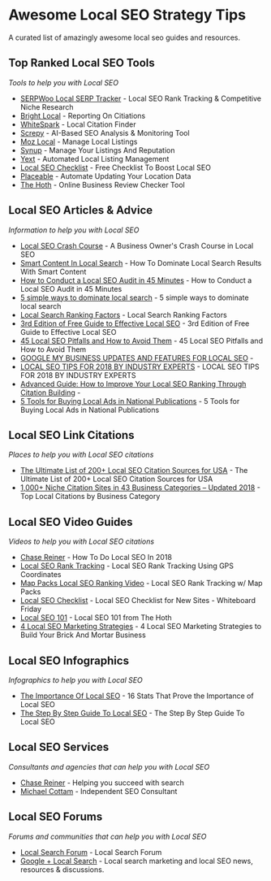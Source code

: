 # Awesome Local SEO Strategy Tips
A curated list of amazingly awesome local seo guides and resources.



Top Ranked Local SEO Tools
------
*Tools to help you with Local SEO*

* [SERPWoo Local SERP Tracker](https://www.serpwoo.com/ "Local SEO Rank Tracking & Competitive Niche Research") - Local SEO Rank Tracking & Competitive Niche Research
* [Bright Local](https://www.brightlocal.com/ "BrightLocal") - Reporting On Citiations
* [WhiteSpark](https://whitespark.ca/ "WhiteSpark") - Local Citation Finder
* [Screpy](https://screpy.com/ "Screpy") - AI-Based SEO Analysis & Monitoring Tool
* [Moz Local](https://moz.com/products/local "Moz") - Manage Local Listings
* [Synup](https://synup.com/ "Synup") - Manage Your Listings And Reputation
* [Yext](https://www.yext.com/ "Yext") - Automated Local Listing Management
* [Local SEO Checklist](https://localseochecklist.org/ "Local SEO Checklist") - Free Checklist To Boost Local SEO
* [Placeable](http://www.ignitetech.com/solutions/marketing-and-sales/placeable/ "Placeable") - Automate Updating Your Location Data
* [The Hoth](https://www.thehoth.com/online-review-tool/ "The Hoth") - Online Business Review Checker Tool



Local SEO Articles & Advice
------
*Information to help you with Local SEO*

* [Local SEO Crash Course](https://www.serpwoo.com/blog/experts/crash-course-in-local-seo/ "SERPWoo") - A Business Owner's Crash Course in Local SEO
* [Smart Content In Local Search](https://www.serpwoo.com/blog/experts/dominate-local-search-results/ "SERPWoo") - How To Dominate Local Search Results With Smart Content
* [How to Conduct a Local SEO Audit in 45 Minutes](https://neilpatel.com/blog/how-to-conduct-a-local-seo-audit-in-45-minutes/ "Article") - How to Conduct a Local SEO Audit in 45 Minutes
* [5 simple ways to dominate local search](https://searchengineland.com/local-seo-2017-5-simple-ways-dominate-local-search-268412 "Article") - 5 simple ways to dominate local search
* [Local Search Ranking Factors](https://moz.com/local-search-ranking-factors "Article") - Local Search Ranking Factors
* [3rd Edition of Free Guide to Effective Local SEO](http://www.localvisibilitysystem.com/2016/10/31/3rd-edition-of-free-guide-to-effective-local-seo/ "Article") - 3rd Edition of Free Guide to Effective Local SEO
* [45 Local SEO Pitfalls and How to Avoid Them](https://moz.com/blog/45-local-seo-pitfalls "Article") - 45 Local SEO Pitfalls and How to Avoid Them
* [GOOGLE MY BUSINESS UPDATES AND FEATURES FOR LOCAL SEO](https://seoexpertbrad.com/google-my-business-updates/ "Article") - 
* [LOCAL SEO TIPS FOR 2018 BY INDUSTRY EXPERTS](https://seoexpertbrad.com/local-seo-tips/ "Article") - LOCAL SEO TIPS FOR 2018 BY INDUSTRY EXPERTS
* [Advanced Guide: How to Improve Your Local SEO Ranking Through Citation Building](https://www.billacholla.com/improve-your-ranking/ "Article") - 
* [5 Tools for Buying Local Ads in National Publications](http://streetfightmag.com/2016/09/28/5-tools-for-buying-local-ads-in-national-publications/ "Article") - 5 Tools for Buying Local Ads in National Publications



Local SEO Link Citations
------
*Places to help you with Local SEO citations*

* [The Ultimate List of 200+ Local SEO Citation Sources for USA](https://www.omnicoreagency.com/local-seo-citation-sources-usa/ "Citations") - The Ultimate List of 200+ Local SEO Citation Sources for USA
* [1,000+ Niche Citation Sites in 43 Business Categories – Updated 2018](https://www.brightlocal.com/2018/04/06/top-local-citations-by-business-category/ "Citations") - Top Local Citations by Business Category



Local SEO Video Guides
------
*Videos to help you with Local SEO citations*

* [Chase Reiner](https://www.youtube.com/watch?v=Nv2DgD3iiME "Chase Reiner") - How To Do Local SEO In 2018
* [Local SEO Rank Tracking](https://www.youtube.com/watch?time_continue=1&v=o-3IAVtvcmw "Local SEO Rank Tracking Using GPS Coordinates") - Local SEO Rank Tracking Using GPS Coordinates
* [Map Packs Local SEO Ranking Video](https://www.youtube.com/watch?v=pKA_s_wJ30E "Youtube") - Local SEO Rank Tracking w/ Map Packs
* [Local SEO Checklist](https://www.youtube.com/watch?v=lqaE7U5q0N0 "Youtube") - Local SEO Checklist for New Sites - Whiteboard Friday
* [Local SEO 101](https://www.youtube.com/watch?v=TeKb3edJCUY "Youtube") - Local SEO 101 from The Hoth
* [4 Local SEO Marketing Strategies](https://www.youtube.com/watch?v=UHG4wDlvAMY "Youtube") - 4 Local SEO Marketing Strategies to Build Your Brick And Mortar Business



Local SEO Infographics
------
*Infographics to help you with Local SEO*

* [The Importance Of Local SEO](https://blog.hubspot.com/marketing/local-seo-stats "Hubspot") - 16 Stats That Prove the Importance of Local SEO 
* [The Step By Step Guide To Local SEO](https://visual.ly/community/infographic/business/step-step-guide-local-seo "Infographic") - The Step By Step Guide To Local SEO



Local SEO Services
------
*Consultants and agencies that can help you with Local SEO*

* [Chase Reiner](https://chasereiner.com/ "Chase Reiner") - Helping you succeed with search
* [Michael Cottam](https://www.michaelcottam.com/ "Michael Cottam") - Independent SEO Consultant



Local SEO Forums
------
*Forums and communities that can help you with Local SEO*

* [Local Search Forum](https://www.localsearchforum.com/ "Forum") - Local Search Forum
* [Google + Local Search](https://plus.google.com/communities/104176154679198526893 "Community") - Local search marketing and local SEO news, resources & discussions.


